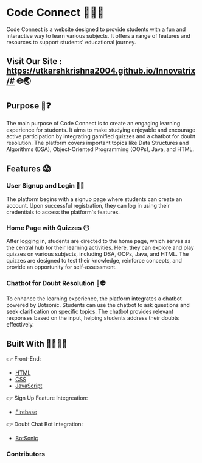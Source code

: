 # Code Connect 🚀👨‍💻

Code Connect is a website designed to provide students with a fun and interactive way to learn various subjects. It offers a range of features and resources to support students' educational journey.

## Visit Our Site : https://utkarshkrishna2004.github.io/Innovatrix/#     🌐🌏

## Purpose 🤔❓

The main purpose of Code Connect is to create an engaging learning experience for students. It aims to make studying enjoyable and encourage active participation by integrating gamified quizzes and a chatbot for doubt resolution. The platform covers important topics like Data Structures and Algorithms (DSA), Object-Oriented Programming (OOPs), Java, and HTML.

## Features 😱

### User Signup and Login 👥👥

The platform begins with a signup page where students can create an account. Upon successful registration, they can log in using their credentials to access the platform's features.

### Home Page with Quizzes 😶

After logging in, students are directed to the home page, which serves as the central hub for their learning activities. Here, they can explore and play quizzes on various subjects, including DSA, OOPs, Java, and HTML. The quizzes are designed to test their knowledge, reinforce concepts, and provide an opportunity for self-assessment.

### Chatbot for Doubt Resolution 💬👽

To enhance the learning experience, the platform integrates a chatbot powered by Botsonic. Students can use the chatbot to ask questions and seek clarification on specific topics. The chatbot provides relevant responses based on the input, helping students address their doubts effectively.

## Built With 👷‍♂👷‍🏭

👉 Front-End:

- [HTML](https://html.com)
- [CSS](https://www.css3.com)
- [JavaScript](https://www.javascript.com/)

👉 Sign Up Feature Integreation:

- [Firebase](https://firebase.google.com/docs/auth)

👉 Doubt Chat Bot Integration:

- [BotSonic](https://writesonic.com/botsonic)

### Contributors

